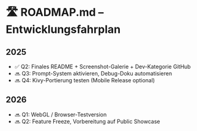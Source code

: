 # 🛣️ ROADMAP.md – Entwicklungsfahrplan

## 2025
- ✅ Q2: Finales README + Screenshot-Galerie + Dev-Kategorie GitHub
- 🔜 Q3: Prompt-System aktivieren, Debug-Doku automatisieren
- 🔜 Q4: Kivy-Portierung testen (Mobile Release optional)

## 2026
- 🔜 Q1: WebGL / Browser-Testversion
- 🔜 Q2: Feature Freeze, Vorbereitung auf Public Showcase
